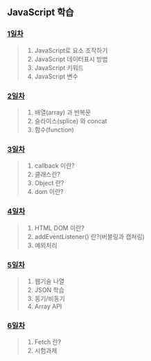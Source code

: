 ## JavaScript 학습

### [1일차](https://github.com/LegdayDev/JavaScript-Study/blob/master/markdown/day01.md)
> 1. JavaScript로 요소 조작하기
> 2. JavaScript 데이터표시 방법
> 3. JavaScript 키워드
> 4. JavaScript 변수

### [2일차](https://github.com/LegdayDev/JavaScript-Study/blob/master/markdown/day02.md)
> 1. 배열(array) 과 반복문
> 2. 슬라이스(splice) 와 concat
> 3. 함수(function)

### [3일차](https://github.com/LegdayDev/JavaScript-Study/blob/master/markdown/day03.md)
> 1. callback 이란?
> 2. 클래스란?
> 3. Object 란?
> 4. dom 이란?

### [4일차](https://github.com/LegdayDev/JavaScript-Study/blob/master/markdown/day04.md)
> 1. HTML DOM 이란?
> 2. addEventListener() 란?(버블링과 캡쳐링)
> 3. 예외처리

### [5일차](https://github.com/LegdayDev/JavaScript-Study/blob/master/markdown/day05.md)
> 1. 웹기술 나열
> 2. JSON 학습
> 3. 동기/비동기
> 4. Array API

### [6일차](https://github.com/LegdayDev/JavaScript-Study/blob/master/markdown/day06.md)
> 1. Fetch 란?
> 2. 시험과제